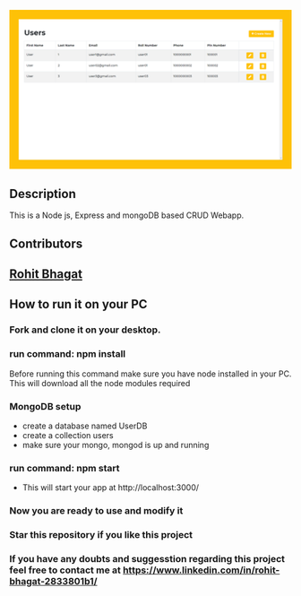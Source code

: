 ![CURD Webapp](https://github.com/rohit01010/CRUD-App/blob/main/WebsiteImage.png)

## Description

This is a Node js, Express and mongoDB based CRUD Webapp.

## Contributors

## <a href="https://github.com/rohit01010">Rohit Bhagat</a>

## How to run it on your PC

### Fork and clone it on your desktop.

### run command: npm install

Before running this command make sure you have node installed in your PC.
This will download all the node modules required

### MongoDB setup

- create a database named UserDB
- create a collection users
- make sure your mongo, mongod is up and running

### run command: npm start

- This will start your app at http://localhost:3000/

### Now you are ready to use and modify it

### Star this repository if you like this project

### If you have any doubts and suggesstion regarding this project feel free to contact me at <a href="https://www.linkedin.com/in/rohit-bhagat-2833801b1/">https://www.linkedin.com/in/rohit-bhagat-2833801b1/</a>

